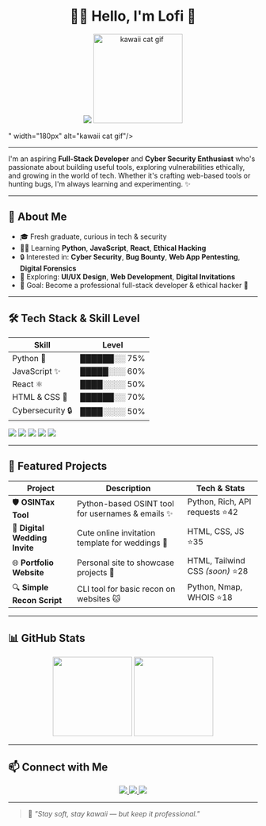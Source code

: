 <h1 align="center">🌸👋 Hello, I'm Lofi 🐰</h1>
<p align="center">
  <img src="<p align="center">
  <img src="https://media.giphy.com/media/JIX9t2j0ZTN9S/giphy.gif" width="180px" alt="kawaii cat gif"/>
</p>
" width="180px" alt="kawaii cat gif"/>
</p>

---

I'm an aspiring **Full-Stack Developer** and **Cyber Security Enthusiast** who's passionate about building useful tools, exploring vulnerabilities ethically, and growing in the world of tech. Whether it's crafting web-based tools or hunting bugs, I'm always learning and experimenting. ✨

---

## 🚀 About Me

- 🎓 Fresh graduate, curious in tech & security  
- 👨‍💻 Learning **Python**, **JavaScript**, **React**, **Ethical Hacking**  
- 🔒 Interested in: **Cyber Security**, **Bug Bounty**, **Web App Pentesting**, **Digital Forensics**  
- 🌱 Exploring: **UI/UX Design**, **Web Development**, **Digital Invitations**  
- 🎯 Goal: Become a professional full-stack developer & ethical hacker 🌸

---

## 🛠️ Tech Stack & Skill Level

| Skill          | Level |  
|----------------|-------|  
| Python 🐍       | ██████░░ 75% |  
| JavaScript ✨   | █████░░░ 60% |  
| React ⚛️       | ████░░░░ 50% |  
| HTML & CSS 🎨  | ██████░░ 70% |  
| Cybersecurity 🔒| ████░░░░ 50% |  

<p align="left">
  <img src="https://img.shields.io/badge/Python-75%25-pink?style=for-the-badge" />
  <img src="https://img.shields.io/badge/JavaScript-60%25-lightblue?style=for-the-badge" />
  <img src="https://img.shields.io/badge/React-50%25-purple?style=for-the-badge" />
  <img src="https://img.shields.io/badge/CSS-70%25-pink?style=for-the-badge" />
  <img src="https://img.shields.io/badge/CyberSec-50%25-lightgreen?style=for-the-badge" />
</p>

---

## 📂 Featured Projects

| Project                       | Description                                             | Tech & Stats                  |
|-------------------------------|---------------------------------------------------------|--------------------------------|
| 🛡️ **OSINTax Tool**           | Python-based OSINT tool for usernames & emails ✨       | Python, Rich, API requests ⭐42 |
| 📝 **Digital Wedding Invite**  | Cute online invitation template for weddings 💌        | HTML, CSS, JS ⭐35             |
| 🌐 **Portfolio Website**       | Personal site to showcase projects 🌸                  | HTML, Tailwind CSS *(soon)* ⭐28 |
| 🔍 **Simple Recon Script**     | CLI tool for basic recon on websites 🐱                | Python, Nmap, WHOIS ⭐18       |

---

## 📊 GitHub Stats

<p align="center">
  <img src="https://github-readme-stats.vercel.app/api?username=lofai12&show_icons=true&theme=tokyonight&hide_border=true" height="160"/>
  <img src="https://github-readme-stats.vercel.app/api/top-langs/?username=lofai12&layout=compact&theme=tokyonight&hide_border=true" height="160"/>
</p>

---

## 📫 Connect with Me

<p align="center">
  <a href="https://github.com/lofai12">
    <img src="https://img.shields.io/badge/GitHub-🐱-pink?style=for-the-badge" />
  </a>
  <a href="mailto:defvan774@gmail.com">
    <img src="https://img.shields.io/badge/Email-📧-lightblue?style=for-the-badge" />
  </a>
  <a href="https://twitter.com/">
    <img src="https://img.shields.io/badge/Twitter-🐦-purple?style=for-the-badge" />
  </a>
</p>

---

> 🌸 *"Stay soft, stay kawaii — but keep it professional."*  
